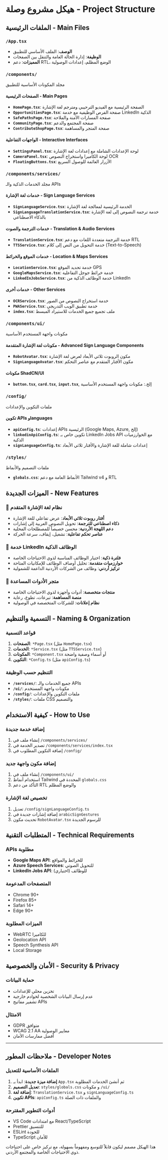 # هيكل مشروع وصلة - Project Structure

## الملفات الرئيسية - Main Files

### `/App.tsx`
- **الوصف**: الملف الأساسي للتطبيق
- **الوظيفة**: إدارة الحالة العامة والتنقل بين الصفحات
- **المميزات**: دعم RTL، الوضع المظلم، إعدادات الوصولية

### `/components/`
مجلد المكونات الأساسية للتطبيق

#### الصفحات الرئيسية - Main Pages
- **`HomePage.tsx`**: الصفحة الرئيسية مع الفيديو الترحيبي ومترجم لغة الإشارة
- **`OpportunitiesPage.tsx`**: صفحة الفرص الوظيفية مع خدمة LinkedIn الذكية
- **`SafePathsPage.tsx`**: صفحة المسارات الآمنة والملاحة
- **`CommunityPage.tsx`**: صفحة المجتمع والدعم
- **`ContributeShopPage.tsx`**: صفحة المتجر والمساهمة

#### الواجهات التفاعلية - Interactive Interfaces
- **`SettingsPanel.tsx`**: لوحة الإعدادات الشاملة مع إعدادات لغة الإشارة
- **`CameraPanel.tsx`**: لوحة الكاميرا واستخراج النصوص OCR
- **`FloatingButtons.tsx`**: الأزرار العائمة للوصول السريع

### `/components/services/`
مجلد الخدمات الذكية والـ APIs

#### خدمات لغة الإشارة - Sign Language Services
- **`SignLanguageService.tsx`**: الخدمة الرئيسية لمعالجة لغة الإشارة
- **`SignLanguageTranslationService.tsx`**: خدمة ترجمة النصوص إلى لغة الإشارة بالذكاء الاصطناعي

#### خدمات الترجمة والصوت - Translation & Audio Services
- **`TranslationService.tsx`**: خدمة الترجمة متعددة اللغات مع دعم RTL
- **`TTSService.tsx`**: خدمة التحويل من النص إلى كلام (Text-to-Speech)

#### خدمات الموقع والخرائط - Location & Maps Services
- **`LocationService.tsx`**: خدمة تحديد الموقع GPS
- **`GoogleMapsService.tsx`**: خدمة خرائط جوجل التفاعلية
- **`LinkedInJobsService.tsx`**: خدمة الوظائف الذكية من LinkedIn

#### خدمات أخرى - Other Services
- **`OCRService.tsx`**: خدمة استخراج النصوص من الصور
- **`PWAService.tsx`**: خدمة تطبيق الويب التدريجي
- **`index.tsx`**: ملف تجميع جميع الخدمات للاستيراد المبسط

### `/components/ui/`
مكونات واجهة المستخدم الأساسية

#### مكونات لغة الإشارة المتقدمة - Advanced Sign Language Components
- **`RobotAvatar.tsx`**: مكون الروبوت ثلاثي الأبعاد لعرض لغة الإشارة
- **`SignLanguageAvatar.tsx`**: مكون الأفتار المتقدم مع عناصر التحكم

#### مكونات ShadCN/UI
- **`button.tsx`**, **`card.tsx`**, **`input.tsx`**, إلخ.: مكونات واجهة المستخدم الأساسية

### `/config/`
ملفات التكوين والإعدادات

#### تكوين APIs وlanguages
- **`apiConfig.ts`**: إعدادات APIs الرئيسية (Google Maps, Azure, إلخ)
- **`linkedinApiConfig.ts`**: تكوين خاص بـ LinkedIn Jobs API مع الخوارزميات الذكية
- **`signLanguageConfig.ts`**: إعدادات شاملة للغة الإشارة والأفتار ثلاثي الأبعاد

### `/styles/`
ملفات التصميم والأنماط

- **`globals.css`**: الأنماط العامة مع دعم Tailwind v4 و RTL

## الميزات الجديدة - New Features

### 🤖 نظام لغة الإشارة المتقدم
- **أفتار روبوت ثلاثي الأبعاد**: عرض تفاعلي للغة الإشارة
- **ذكاء اصطناعي للترجمة**: تحويل النصوص العربية إلى إشارات
- **دعم اللهجة الأردنية**: محسن خصيصاً للمصطلحات المحلية
- **عناصر تحكم تفاعلية**: تشغيل، إيقاف، سرعة الحركة

### 💼 خدمة LinkedIn الوظائف الذكية
- **فلترة ذكية**: اختيار الوظائف المناسبة لذوي الاحتياجات الخاصة
- **خوارزميات متقدمة**: تحليل أوصاف الوظائف للإمكانيات المتاحة
- **تركيز أردني**: وظائف من الشركات الأردنية الداعمة للشمولية

### 🛒 متجر الأدوات المساعدة
- **منتجات متخصصة**: أدوات وأجهزة لذوي الاحتياجات الخاصة
- **منصة المساهمة**: تبرعات، تطوع، رعاية
- **نظام إعلانات**: للشركات المتخصصة في الوصولية

## التسمية والتنظيم - Naming & Organization

### قواعد التسمية
1. **الصفحات**: `*Page.tsx` (مثل `HomePage.tsx`)
2. **الخدمات**: `*Service.tsx` (مثل `TTSService.tsx`)
3. **المكونات**: `*Component.tsx` أو أسماء وصفية واضحة
4. **التكوين**: `*Config.ts` (مثل `apiConfig.ts`)

### التنظيم حسب الوظيفة
- **`/services/`**: جميع الخدمات والـ APIs
- **`/ui/`**: مكونات واجهة المستخدم
- **`/config/`**: ملفات التكوين والإعدادات
- **`/styles/`**: ملفات CSS والتصميم

## كيفية الاستخدام - How to Use

### إضافة خدمة جديدة
1. إنشاء ملف في `/components/services/`
2. تصدير الخدمة في `/components/services/index.tsx`
3. إضافة التكوين المطلوب في `/config/`

### إضافة مكون واجهة جديد
1. إنشاء ملف في `/components/ui/`
2. استخدام أنماط Tailwind المحددة في `globals.css`
3. التأكد من دعم RTL والوضع المظلم

### تخصيص لغة الإشارة
1. تعديل `/config/signLanguageConfig.ts`
2. إضافة إشارات جديدة في `arabicSignGestures`
3. تحديث مكون `RobotAvatar.tsx` للرسوم الجديدة

## المتطلبات التقنية - Technical Requirements

### APIs مطلوبة
- **Google Maps API**: للخرائط والمواقع
- **Azure Speech Services**: للتحويل الصوتي
- **LinkedIn Jobs API**: للوظائف (اختياري)

### المتصفحات المدعومة
- Chrome 90+
- Firefox 85+
- Safari 14+
- Edge 90+

### الميزات المطلوبة
- WebRTC للكاميرا
- Geolocation API
- Speech Synthesis API
- Local Storage

## الأمان والخصوصية - Security & Privacy

### حماية البيانات
- تخزين محلي للإعدادات
- عدم إرسال البيانات الشخصية لخوادم خارجية
- تشفير مفاتيح APIs

### الامتثال
- GDPR متوافق
- WCAG 2.1 AA معايير الوصولية
- أفضل ممارسات الأمان

---

## ملاحظات المطور - Developer Notes

### الملفات الأساسية للتعديل
1. **إضافة ميزة جديدة**: ابدأ بـ `App.tsx` ثم أنشئ الخدمات المطلوبة
2. **تعديل التصميم**: `styles/globals.css` و مكونات `/ui/`
3. **إضافة لغة**: `TranslationService.tsx` و `signLanguageConfig.ts`
4. **تكوين APIs**: `apiConfig.ts` والملفات ذات الصلة

### أدوات التطوير المقترحة
- VS Code مع امتدادات React/TypeScript
- Prettier للتنسيق
- ESLint للجودة
- TypeScript للأمان

هذا الهيكل مصمم ليكون قابلاً للتوسع ومفهوماً بسهولة، مع تركيز خاص على احتياجات ذوي الاحتياجات الخاصة والمجتمع الأردني.